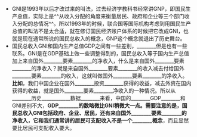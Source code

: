 - GNI是1993年以后才改过来的叫法，过去经济学教科书经常讲GNP，即国民生产总值，实际上是^^从收入分配的角度来衡量居民、政府和企业等三个部门收入分配的总情况^^。所以1993年的时候，联合国等国际机构考虑到用国民生产总值的叫法不是太合适，就在修订国民经济账户体系的时候把它改成GNI，也就是现在通常所说的国民总收入的概念，GNP这个概念就退出了历史舞台。
- 国民总收入GNI和国内生产总值GDP之间有一些差别，________但是也有一些联系。GNI是在GDP基础上做一些调整得到的，国民总收入等于国内生产总值加上来自国外________要素________的净收入，什么是来自国外________要素________的净收入？就是来自国外________要素________的收入减去付给国外________要素________的收入，这就叫做国外________要素________的净收入。________比如________，我们中国企业在国外________投资________获得的收益，减去外资在国内获得的收益，就是国外________要素________净收入的一种情况。所以从________历史____________数据________来看，中国的________GDP________和GNI差别不大，________GDP________的数略微比GNI稍微大一点。需要注意的是，国民总收入GNI包括政府、企业、居民，还有来自国外________要素________的净收入，它和我们通常讲的居民可支配收入不是一个________概念________，而且显然要比居民可支配收入要大。
